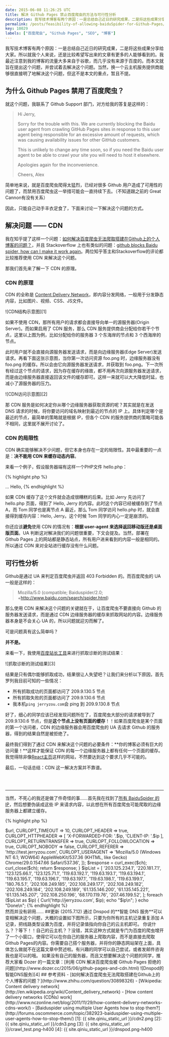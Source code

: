 ```yaml
---
date: 2015-06-08 11:26:25 UTC
title: 解决 Github Pages 禁止百度爬虫的方法与可行性分析
description: 我写技术博客有两个原因：一是总结自己近日的研究成果，二是将这些成果分享给大家。所以就我个人来说，还是比较希望写出来的文章有更多的人能够看到的。我最近注意到我的博客的流量大多来自于谷歌，而几乎没有来源于百度的。而本文就旨在提出这个问题，并尝试着去解决这个问题。
permalink: /posts/feasibility-of-allowing-baiduSpider-for-Github-Pages/
key: 10029
labels: ["百度爬虫", "Github Pages", "SEO", "博客"]
---
```


我写技术博客有两个原因：一是总结自己近日的研究成果，二是将这些成果分享给大家。所以就我个人来说，还是比较希望写出来的文章有更多的人能够看到的。我最近注意到我的博客的流量大多来自于谷歌，而几乎没有来源于百度的。而本文就旨在提出这个问题，并尝试着去解决这个问题。当然，换一个云主机服务提供商能够很直接明了地解决这个问题，但这不是本文的重点，暂且不提。

## 为什么 Github Pages 禁用了百度爬虫？

就这个问题，我联系了 Github Support 部门，对方给我的答复是这样的：

> Hi Jerry,
>
> Sorry for the trouble with this. We are currently blocking the Baidu user agent from crawling GitHub Pages sites in response to this user agent being responsible for an excessive amount of requests, which was causing availability issues for other GitHub customers.
>
> This is unlikely to change any time soon, so if you need the Baidu user agent to be able to crawl your site you will need to host it elsewhere.
> 
> Apologies again for the inconvenience.
> 
> Cheers,
> Alex

简单地来说，就是百度爬虫爬得太猛烈，已经对很多 Github 用户造成了可用性的问题了，而禁用百度爬虫这一举措可能会一直持续下去。（不知道跟之前的 Great Cannon有没有关系）

因此，只能自己动手丰衣足食了，下面来讨论一下解决这个问题的方式。

## 解决问题 —— CDN

我在知乎提了这样一个问题：[如何解决百度爬虫无法爬取搭建在Github上的个人博客的问题？](http://www.zhihu.com/question/30898326)，并且 Stackoverflow 上也有类似的问题：[github blocks Baidu spider, how can I make it work again](http://stackoverflow.com/questions/29196845/github-blocks-baidu-spider-how-can-i-make-it-work-again)。两位知乎答主和Stackoverflow的评论都比较推荐使用 CDN 来解决这个问题。

那我们首先来了解一下 CDN 的原理。

### CDN 的原理

CDN 的全称是 [Content Delivery Network](http://en.wikipedia.org/wiki/Content_delivery_network)，即内容分发网络，一般用于分发静态内容，比如图片、视频、CSS、JS文件。

![CDN结构示意图][1]

如果不使用 CDN，那所有用户的请求都会直接导向单一的源服务器(Origin Server)。而如果启用了 CDN 服务，那么 CDN 服务提供商会分配给你若干个节点，这里以上图为例，比如分配给你的服务器 3 个东海岸的节点和 3 个西海岸的节点。

此时用户就不会直接向源服务器发送请求，而是向边缘服务器(Edge Server)发送请求。再看下面这张示意图，当你第一次访问资源 foo.png 时，边缘服务器没有 foo.png 的缓存。所以会由它向源服务器发送请求，并获取到 foo.png。下一次所有经过这个节点的请求，因为存在缓存的缘故，都不用再次向源服务器发送请求，而是由边缘服务器直接返回该文件的缓存即可。这样一来就可以大大降低时延，也减小了源服务器的压力。

![CDN访问示意图][2]

那 CDN 服务是如何决定你从哪个边缘服务器获取资源的呢？其实就是在发送 DNS 请求的时候，将你要访问的域名映射到最近的节点的 IP 上。具体判定哪个是最近的节点，最简单的策略就是根据 IP，但各个 CDN 的服务提供商的策略可能各不相同，这里就不展开讨论了。

### CDN 的局限性

CDN 确实能够解决不少问题，但它本身也存在一定的局限性。其中最重要的一点是：**决不能用 CDN 来缓存动态内容**。

来看一个例子，假设服务器端有这样一个PHP文件 hello.php：

{% highlight php %}
<html>
    <head>...</head>
    <body>Hello, <?= $name ?> </body>
</html>
{% endhighlight %}

如果 CDN 缓存了这个文件就会造成很糟糕的后果。比如 Jerry 先访问了 hello.php 页面，得到了 Hello, Jerry 的内容。此时这个内容已经被缓存到了节点 A，而 Tom 同学也是离节点 A 最近，那么 Tom 同学访问 hello.php 时，就会直接得到缓存内容：Hello, Jerry。这个时候 Tom 同学的内心一定是崩溃的。

你还应该**避免**使用 CDN 的情况有：**根据 user-agent 来选择返回移动版还是桌面版页面**。UA 判断这对解决我们的问题很重要，下文会提及。当然，部署在 Github Pages 上的网站都是静态站点，所有用户进来看到的内容一般是相同的。所以通过 CDN 来对全站进行缓存没有什么问题。

## 可行性分析

Github是通过 UA 来判定百度爬虫并返回 403 Forbidden 的。而百度爬虫的 UA 一般是这样的：

> Mozilla/5.0 (compatible; Baiduspider/2.0; +http://www.baidu.com/search/spider.html)

那么使用 CDN 来解决这个问题的关键就在于，让百度爬虫不要直接向 Github 的服务器发送请求，而是通过 CDN 边缘服务器的缓存来抓取网站的内容。边缘服务器本身是不会关心 UA 的，所以问题就迎刃而解了。

可是问题真有这么简单吗？

**并不是。**

来看一下，我使用[百度站长工具](http://zhanzhang.baidu.com)来进行抓取诊断的测试结果：

![抓取诊断的测试结果][3]

结果是只有偶尔能够抓取成功，结果很让人失望吧？让我们来分析以下原因，首先罗列我目前可知的一些情况：

- 所有抓取成功的页面都访问了 209.9.130.5 节点
- 所有抓取失败的页面都访问了 209.9.130.6 节点
- 我本机`ping jerryzou.com`会 ping 到 209.9.130.8 节点

好了，细心的同学应该已经发现问题所在了，百度爬虫大部分的请求被导到了 209.9.130.6 节点，但是**这个节点上没有页面的缓存**！！如果百度爬虫是某个页面的第一个访问者，CDN 的边缘服务器会用百度爬虫的 UA 去请求 Github 的服务器，得到的结果自然是被拒绝了。

最终我们得到了通过 CDN 来解决这个问题的必要条件：**你的博客必须有巨大的访问量！**这样才能保证 CDN 的每一个边缘服务器上都有任何一个页面的缓存。我觉得除非像[React主页](http://facebook.github.io/react/index.html)这样的网站，不然要达到这个要求几乎不可能的。

最后，一句话总结：CDN 这一解决方案并不靠谱。

<br/><br/>

---

当然，不死心的我还是做了件奇怪的事……首先我在找到了[所有 BaiduSpider 的 IP](http://forums.oscommerce.com/topic/382923-baiduspider-using-multiple-user-agents-how-to-stop-them/)，然后想要伪装成这些 IP 来请求内容，以此想在所有百度爬虫可能爬取的边缘服务器上都建立缓存。

{% highlight php %}
<?php
function Curl($url, $ip){
    $ch = curl_init();
    curl_setopt_array($ch, [
        CURLOPT_URL => $url,
        CURLOPT_TIMEOUT => 10,
        CURLOPT_HEADER => true,
        CURLOPT_HTTPHEADER => [ 'X-FORWARDED-FOR: '.$ip, 'CLIENT-IP: '.$ip ],
        CURLOPT_RETURNTRANSFER => true,
        CURLOPT_FOLLOWLOCATION => true,
        CURLOPT_NOBODY => false,
        CURLOPT_REFERER => 'http://test.jerryzou.com',
        CURLOPT_USERAGENT => 'Mozilla/5.0 (Windows NT 6.1; WOW64) AppleWebKit/537.36 (KHTML, like Gecko) Chrome/29.0.1547.66 Safari/537.36',
    ]);
    $response = curl_exec($ch);
    curl_close($ch);
    return $response;
}

$ipList = [
    '203.125.234.1',   '220.181.7.1',     '123.125.66.1',
    '123.125.71.1',    '119.63.192.1',    '119.63.193.1',
    '119.63.194.1',    '119.63.195.1',    '119.63.196.1',
    '119.63.197.1',    '119.63.198.1',    '119.63.199.1',
    '180.76.5.1',      '202.108.249.185', '202.108.249.177',
    '202.108.249.182', '202.108.249.184', '202.108.249.189',
    '61.135.146.200',  '61.135.145.221',  '61.135.145.207',
    '202.108.250.196', '68.170.119.76',   '207.46.199.52',
];

foreach ($ipList as $ip) {
    Curl('http://jerryzou.com', $ip);
    echo "$ip\n";
}

echo "Done\n";


{% endhighlight %}

<br/>
然而并没有卵用……


##更新 (2015.7.12)

通过 Dnspod 的**智能 DNS 服务**可以变相解决这个问题，大概的设置如下图所示，只要为你所有的主机记录重复添加 A 记录，把线路类型设置为百度，并将记录值指向你自己的云主机即可。

你说什么？？等下！！自己的云主机？？没错，其实这种方式就是专门为百度的爬虫增开了一个小窗口，使得它可以在你自己的服务器上爬取内容，而不是直接去爬取 Github Pages的内容。你需要自己搭个服务器，并将你的静态网站架在上面，具体怎么做就不在这篇文章中赘述啦。有兴趣的同学可以自己尝试，或者发邮件咨询我也是可以的哦。

如果没有自己的服务器，而且又想要解决这个问题的同学，推荐大家看 Dozer 的一篇文章：[利用 CDN 解决百度爬虫被 Github Pages 拒绝的问题](http://www.dozer.cc/2015/06/github-pages-and-cdn.html)

![Dnspod的智能DNS服务][4]


## 参考资料
- [如何解决百度爬虫无法爬取搭建在Github上的个人博客的问题？](http://www.zhihu.com/question/30898326)
- [Wikipedia: Content delivery network](http://en.wikipedia.org/wiki/Content_delivery_network)
- [How content delivery networks (CDNs) work](http://www.nczonline.net/blog/2011/11/29/how-content-delivery-networks-cdns-work/)
- [Baiduspider using multiple User Agents how to stop them?](http://forums.oscommerce.com/topic/382923-baiduspider-using-multiple-user-agents-how-to-stop-them/)

[1]: {{ site.qiniu_static_url }}/cdn2.png
[2]: {{ site.qiniu_static_url }}/cdn3.png
[3]: {{ site.qiniu_static_url }}/crawl_test.png-h400
[4]: {{ site.qiniu_static_url }}/dnspod.png-h400
